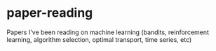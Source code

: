 # paper-reading
Papers I've been reading on machine learning (bandits, reinforcement learning, algorithm selection, optimal transport, time series, etc)
